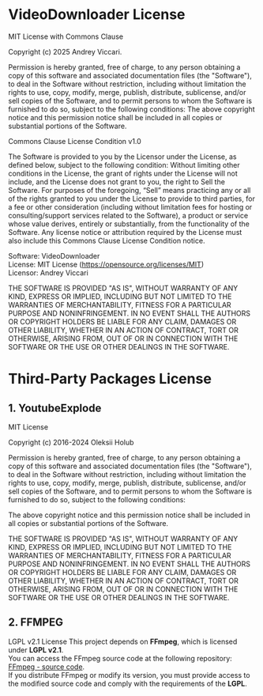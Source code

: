 # VideoDownloader License
MIT License with Commons Clause

Copyright (c) 2025 Andrey Viccari.

Permission is hereby granted, free of charge, to any person obtaining a copy 
of this software and associated documentation files (the "Software"), to deal 
in the Software without restriction, including without limitation the rights 
to use, copy, modify, merge, publish, distribute, sublicense, and/or sell 
copies of the Software, and to permit persons to whom the Software is 
furnished to do so, subject to the following conditions:
The above copyright notice and this permission notice shall be included in all 
copies or substantial portions of the Software.

Commons Clause License Condition v1.0

The Software is provided to you by the Licensor under the License, as defined 
below, subject to the following condition:
Without limiting other conditions in the License, the grant of rights under the 
License will not include, and the License does not grant to you, the right to 
Sell the Software.
For purposes of the foregoing, “Sell” means practicing any or all of the rights 
granted to you under the License to provide to third parties, for a fee or 
other consideration (including without limitation fees for hosting or 
consulting/support services related to the Software), a product or service 
whose value derives, entirely or substantially, from the functionality of the 
Software. Any license notice or attribution required by the License must also 
include this Commons Clause License Condition notice.

Software: VideoDownloader  
License: MIT License (https://opensource.org/licenses/MIT)  
Licensor: Andrey Viccari  

THE SOFTWARE IS PROVIDED "AS IS", WITHOUT WARRANTY OF ANY KIND, EXPRESS OR 
IMPLIED, INCLUDING BUT NOT LIMITED TO THE WARRANTIES OF MERCHANTABILITY, 
FITNESS FOR A PARTICULAR PURPOSE AND NONINFRINGEMENT. IN NO EVENT SHALL THE 
AUTHORS OR COPYRIGHT HOLDERS BE LIABLE FOR ANY CLAIM, DAMAGES OR OTHER 
LIABILITY, WHETHER IN AN ACTION OF CONTRACT, TORT OR OTHERWISE, ARISING FROM, 
OUT OF OR IN CONNECTION WITH THE SOFTWARE OR THE USE OR OTHER DEALINGS IN THE 
SOFTWARE.

# Third-Party Packages License
## 1. YoutubeExplode 
MIT License

Copyright (c) 2016-2024 Oleksii Holub

Permission is hereby granted, free of charge, to any person obtaining a copy
of this software and associated documentation files (the "Software"), to deal
in the Software without restriction, including without limitation the rights
to use, copy, modify, merge, publish, distribute, sublicense, and/or sell
copies of the Software, and to permit persons to whom the Software is
furnished to do so, subject to the following conditions:

The above copyright notice and this permission notice shall be included in all
copies or substantial portions of the Software.

THE SOFTWARE IS PROVIDED "AS IS", WITHOUT WARRANTY OF ANY KIND, EXPRESS OR
IMPLIED, INCLUDING BUT NOT LIMITED TO THE WARRANTIES OF MERCHANTABILITY,
FITNESS FOR A PARTICULAR PURPOSE AND NONINFRINGEMENT. IN NO EVENT SHALL THE
AUTHORS OR COPYRIGHT HOLDERS BE LIABLE FOR ANY CLAIM, DAMAGES OR OTHER
LIABILITY, WHETHER IN AN ACTION OF CONTRACT, TORT OR OTHERWISE, ARISING FROM,
OUT OF OR IN CONNECTION WITH THE SOFTWARE OR THE USE OR OTHER DEALINGS IN THE
SOFTWARE.

## 2. FFMPEG
LGPL v2.1 License
This project depends on **FFmpeg**, which is licensed under **LGPL v2.1**.  
You can access the FFmpeg source code at the following repository: 
[FFmpeg - source code](https://ffmpeg.org/download.html).  
If you distribute FFmpeg or modify its version, you must provide access to the 
modified source code and comply with the requirements of the **LGPL**.  